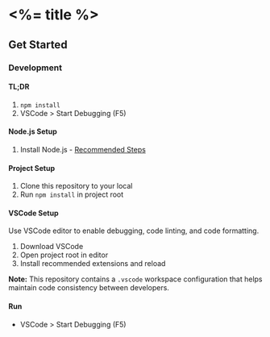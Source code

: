 # <%= title %>

## Get Started

### Development

#### TL;DR

1. `npm install`
1. VSCode > Start Debugging (F5)

#### Node.js Setup

1. Install Node.js - [Recommended Steps](https://gist.github.com/eezing/50cadd5eb8ba1bb78daea182a65d2110)

#### Project Setup

1. Clone this repository to your local
1. Run `npm install` in project root

#### VSCode Setup

Use VSCode editor to enable debugging, code linting, and code formatting.

1. Download VSCode
1. Open project root in editor
1. Install recommended extensions and reload

**Note:** This repository contains a `.vscode` workspace configuration that helps maintain code consistency between developers.

#### Run

- VSCode > Start Debugging (F5)
